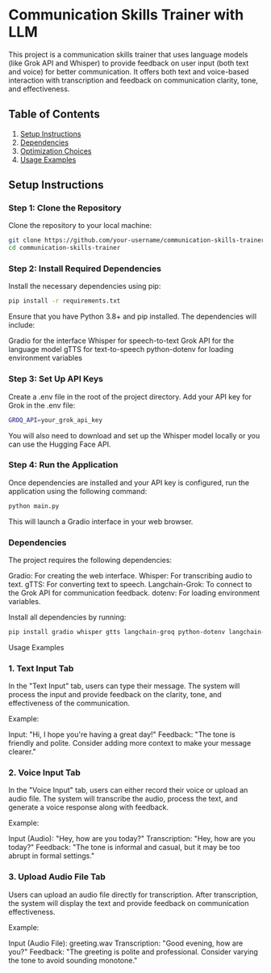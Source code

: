 # Communication Skills Trainer with LLM

This project is a communication skills trainer that uses language models (like Grok API and Whisper) to provide feedback on user input (both text and voice) for better communication. It offers both text and voice-based interaction with transcription and feedback on communication clarity, tone, and effectiveness.

## Table of Contents

1. [Setup Instructions](#setup-instructions)
2. [Dependencies](#dependencies)
3. [Optimization Choices](#optimization-choices)
4. [Usage Examples](#usage-examples)

## Setup Instructions

### Step 1: Clone the Repository

Clone the repository to your local machine:

```bash
git clone https://github.com/your-username/communication-skills-trainer.git
cd communication-skills-trainer
```

### Step 2: Install Required Dependencies

Install the necessary dependencies using pip:

```bash
pip install -r requirements.txt
```

Ensure that you have Python 3.8+ and pip installed. The dependencies will include:

Gradio for the interface
Whisper for speech-to-text
Grok API for the language model
gTTS for text-to-speech
python-dotenv for loading environment variables

### Step 3: Set Up API Keys

Create a .env file in the root of the project directory.
Add your API key for Grok in the .env file:
```bash
GROQ_API=your_grok_api_key
```
You will also need to download and set up the Whisper model locally or you can use the Hugging Face API.

### Step 4: Run the Application
Once dependencies are installed and your API key is configured, run the application using the following command:

```bash
python main.py
```
This will launch a Gradio interface in your web browser.

### Dependencies
The project requires the following dependencies:

Gradio: For creating the web interface.
Whisper: For transcribing audio to text.
gTTS: For converting text to speech.
Langchain-Grok: To connect to the Grok API for communication feedback.
dotenv: For loading environment variables.

Install all dependencies by running:
```bash
pip install gradio whisper gtts langchain-groq python-dotenv langchain-core ffmpeg langchain
```

Usage Examples
### 1. Text Input Tab
In the "Text Input" tab, users can type their message. The system will process the input and provide feedback on the clarity, tone, and effectiveness of the communication.

Example:

Input: "Hi, I hope you're having a great day!"
Feedback: "The tone is friendly and polite. Consider adding more context to make your message clearer."
### 2. Voice Input Tab
In the "Voice Input" tab, users can either record their voice or upload an audio file. The system will transcribe the audio, process the text, and generate a voice response along with feedback.

Example:

Input (Audio): "Hey, how are you today?"
Transcription: "Hey, how are you today?"
Feedback: "The tone is informal and casual, but it may be too abrupt in formal settings."
### 3. Upload Audio File Tab
Users can upload an audio file directly for transcription. After transcription, the system will display the text and provide feedback on communication effectiveness.

Example:

Input (Audio File): greeting.wav
Transcription: "Good evening, how are you?"
Feedback: "The greeting is polite and professional. Consider varying the tone to avoid sounding monotone."